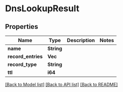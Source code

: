 # DnsLookupResult

## Properties

Name | Type | Description | Notes
------------ | ------------- | ------------- | -------------
**name** | **String** |  | 
**record_entries** | **Vec<String>** |  | 
**record_type** | **String** |  | 
**ttl** | **i64** |  | 

[[Back to Model list]](../README#documentation-for-models) [[Back to API list]](../README#documentation-for-api-endpoints) [[Back to README]](../README)


